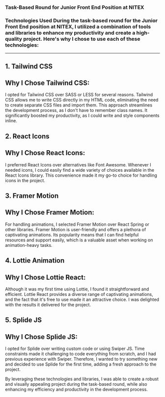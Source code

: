 ### Task-Based Round for Junior Front End Position at NITEX
### Technologies Used During the task-based round for the Junior Front End position at NITEX, I utilized a combination of tools and libraries to enhance my productivity and create a high-quality project. Here's why I chose to use each of these technologies:
---
## 1. Tailwind CSS
Why I Chose Tailwind CSS:
---
I opted for Tailwind CSS over SASS or LESS for several reasons. Tailwind CSS allows me to write CSS directly in my HTML code, eliminating the need to create separate CSS files and import them. This approach streamlines the development process, as I don't have to remember class names. It significantly boosted my productivity, as I could write and style components inline.

##  2. React Icons
Why I Chose React Icons:
---
I preferred React Icons over alternatives like Font Awesome. Whenever I needed icons, I could easily find a wide variety of choices available in the React Icons library. This convenience made it my go-to choice for handling icons in the project.

##  3. Framer Motion
Why I Chose Framer Motion:
---
For handling animations, I selected Framer Motion over React Spring or other libraries. Framer Motion is user-friendly and offers a plethora of captivating animations. Its popularity means that I can find helpful resources and support easily, which is a valuable asset when working on animation-heavy tasks.

## 4. Lottie Animation
Why I Chose Lottie React:
---
Although it was my first time using Lottie, I found it straightforward and efficient. Lottie React provides a diverse range of captivating animations, and the fact that it's free to use made it an attractive choice. I was delighted with the results it delivered for the project.

## 5. Splide JS
Why I Chose Splide JS:
---
I opted for Splide over writing custom code or using Swiper JS. Time constraints made it challenging to code everything from scratch, and I had previous experience with Swiper. Therefore, I wanted to try something new and decided to use Splide for the first time, adding a fresh approach to the project.

By leveraging these technologies and libraries, I was able to create a robust and visually appealing project during the task-based round, while also enhancing my efficiency and productivity in the development process.
